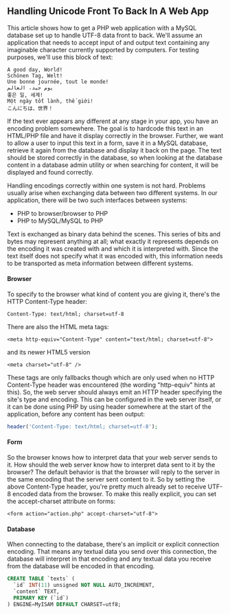 ## Handling Unicode Front To Back In A Web App
This article shows how to get a PHP web application with a MySQL database set up to handle UTF-8 data front to back. We'll assume an application that needs to accept input of and output text containing any imaginable character currently supported by computers. For testing purposes, we'll use this block of text:
```
A good day, World!
Schönen Tag, Welt!
Une bonne journée, tout le monde!
يوم جيد، العالم
좋은 일, 세계!
Một ngày tốt lành, thế giới!
こんにちは、世界！
```
If the text ever appears any different at any stage in your app, you have an encoding problem somewhere. The goal is to hardcode this text in an HTML/PHP file and have it display correctly in the browser. Further, we want to allow a user to input this text in a form, save it in a MySQL database, retrieve it again from the database and display it back on the page. The text should be stored correctly in the database, so when looking at the database content in a database admin utility or when searching for content, it will be displayed and found correctly.

Handling encodings correctly within one system is not hard. Problems usually arise when exchanging data between two different systems. In our application, there will be two such interfaces between systems:
- PHP to browser/browser to PHP
- PHP to MySQL/MySQL to PHP

Text is exchanged as binary data behind the scenes. This series of bits and bytes may represent anything at all; what exactly it represents depends on the encoding it was created with and which it is interpreted with. Since the text itself does not specify what it was encoded with, this information needs to be transported as meta information between different systems.

#### Browser
To specify to the browser what kind of content you are giving it, there's the HTTP Content-Type header:
```
Content-Type: text/html; charset=utf-8
```
There are also the HTML meta tags:
```
<meta http-equiv="Content-Type" content="text/html; charset=utf-8">
```
and its newer HTML5 version
```
<meta charset="utf-8" />
```
These tags are only fallbacks though which are only used when no HTTP Content-Type header was encountered (the wording "http-equiv" hints at this). So, the web server should always emit an HTTP header specifying the site's type and encoding. This can be configured in the web server itself, or it can be done using PHP by using header somewhere at the start of the application, before any content has been output:
```PHP
header('Content-Type: text/html; charset=utf-8');
```

#### Form
So the browser knows how to interpret data that your web server sends to it. How should the web server know how to interpret data sent to it by the browser? The default behavior is that the browser will reply to the server in the same encoding that the server sent content to it. So by setting the above Content-Type header, you're pretty much already set to receive UTF-8 encoded data from the browser. To make this really explicit, you can set the accept-charset attribute on forms:
```
<form action="action.php" accept-charset="utf-8">
```

#### Database
When connecting to the database, there's an implicit or explicit connection encoding. That means any textual data you send over this connection, the database will interpret in that encoding and any textual data you receive from the database will be encoded in that encoding. 
```sql
CREATE TABLE `texts` (
  `id` INT(11) unsigned NOT NULL AUTO_INCREMENT,
  `content` TEXT,
  PRIMARY KEY (`id`)
) ENGINE=MyISAM DEFAULT CHARSET=utf8;
```
